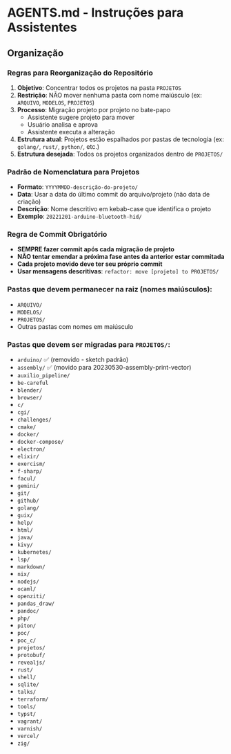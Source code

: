 # AGENTS.md - Instruções para Assistentes

## Organização

### Regras para Reorganização do Repositório

1. **Objetivo**: Concentrar todos os projetos na pasta `PROJETOS`
2. **Restrição**: NÃO mover nenhuma pasta com nome maiúsculo (ex: `ARQUIVO`, `MODELOS`, `PROJETOS`)
3. **Processo**: Migração projeto por projeto no bate-papo
   - Assistente sugere projeto para mover
   - Usuário analisa e aprova
   - Assistente executa a alteração
4. **Estrutura atual**: Projetos estão espalhados por pastas de tecnologia (ex: `golang/`, `rust/`, `python/`, etc.)
5. **Estrutura desejada**: Todos os projetos organizados dentro de `PROJETOS/`

### Padrão de Nomenclatura para Projetos

- **Formato**: `YYYYMMDD-descrição-do-projeto/`
- **Data**: Usar a data do último commit do arquivo/projeto (não data de criação)
- **Descrição**: Nome descritivo em kebab-case que identifica o projeto
- **Exemplo**: `20221201-arduino-bluetooth-hid/`

### Regra de Commit Obrigatório

- **SEMPRE fazer commit após cada migração de projeto**
- **NÃO tentar emendar a próxima fase antes da anterior estar commitada**
- **Cada projeto movido deve ter seu próprio commit**
- **Usar mensagens descritivas**: `refactor: move [projeto] to PROJETOS/`

### Pastas que devem permanecer na raiz (nomes maiúsculos):
- `ARQUIVO/`
- `MODELOS/`
- `PROJETOS/`
- Outras pastas com nomes em maiúsculo

### Pastas que devem ser migradas para `PROJETOS/`:
- `arduino/` ✅ (removido - sketch padrão)
- `assembly/` ✅ (movido para 20230530-assembly-print-vector)
- `auxilio_pipeline/`
- `be-careful`
- `blender/`
- `browser/`
- `c/`
- `cgi/`
- `challenges/`
- `cmake/`
- `docker/`
- `docker-compose/`
- `electron/`
- `elixir/`
- `exercism/`
- `f-sharp/`
- `facul/`
- `gemini/`
- `git/`
- `github/`
- `golang/`
- `guix/`
- `help/`
- `html/`
- `java/`
- `kivy/`
- `kubernetes/`
- `lsp/`
- `markdown/`
- `nix/`
- `nodejs/`
- `ocaml/`
- `openziti/`
- `pandas_draw/`
- `pandoc/`
- `php/`
- `piton/`
- `poc/`
- `poc_c/`
- `projetos/`
- `protobuf/`
- `revealjs/`
- `rust/`
- `shell/`
- `sqlite/`
- `talks/`
- `terraform/`
- `tools/`
- `typst/`
- `vagrant/`
- `varnish/`
- `vercel/`
- `zig/`

